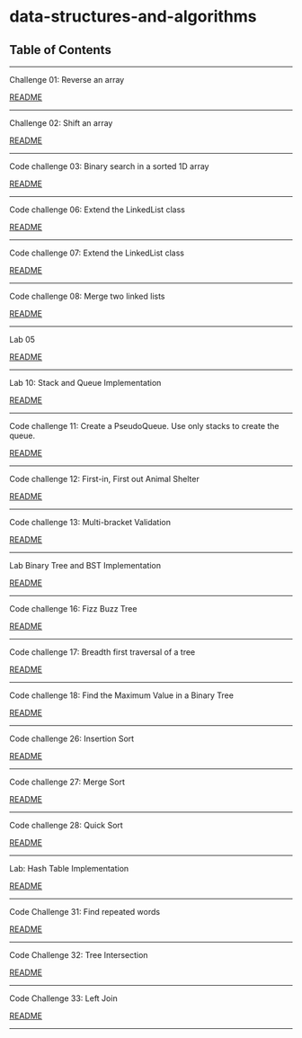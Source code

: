 # data-structures-and-algorithms

## Table of Contents
***

Challenge 01: Reverse an array

[README](code-challenges/READMEcc1.md)
***

Challenge 02: Shift an array

[README](code-challenges/READMEcc2.md)
***

Code challenge 03: Binary search in a sorted 1D array

[README](code-challenges/READMEcc3.md)
***

Code challenge 06: Extend the LinkedList class

[README](data-structures/READMEcc6.md)
***

Code challenge 07: Extend the LinkedList class

[README](data-structures/READMEcc7.md)
***

Code challenge 08: Merge two linked lists

[README](data-structures/READMEcc8.md)
***

Lab 05

[README](data-structures/README.md)
***

Lab 10: Stack and Queue Implementation

[README](data-structures/READMElab10.md)
***

Code challenge 11: Create a PseudoQueue. Use only stacks to create the queue.

[README](data-structures/READMEcc11.md)
***

Code challenge 12: First-in, First out Animal Shelter

[README](data-structures/READMEcc12.md)
***

Code challenge 13: Multi-bracket Validation

[README](code-challenges/READMEcc13.md)
***

Lab Binary Tree and BST Implementation

[README](data-structures/READMEtree.md)
***

Code challenge 16: Fizz Buzz Tree

[README](data-structures/READMEcc16.md)
***

Code challenge 17: Breadth first traversal of a tree

[README](data-structures/READMEcc17.md)
***

Code challenge 18: Find the Maximum Value in a Binary Tree

[README](data-structures/READMEcc18.md)
***

Code challenge 26: Insertion Sort

[README](code-challenges/READMEcc26.md)
***

Code challenge 27: Merge Sort

[README](code-challenges/READMEcc27.md)
***

Code challenge 28: Quick Sort

[README](code-challenges/READMEcc28.md)
***

Lab: Hash Table Implementation

[README](data-structures/READMEhash.md)
***

Code Challenge 31: Find repeated words

[README](code-challenges/READMEcc31.md)
***

Code Challenge 32: Tree Intersection

[README](data-structures/READMEcc32.md)
***

Code Challenge 33: Left Join

[README](code-challenges/READMEcc33.md)
***
